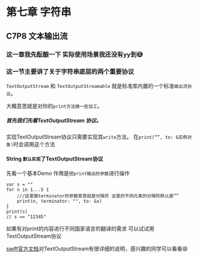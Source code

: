 # 第七章 字符串
## C7P8 文本输出流

### 这一章我先酝酿一下 实际使用场景我还没有yy到😅

### 这一节主要讲了关于字符串底层的两个重要协议
```TextOutputStream``` 和 ```TextOutputStreamable```    就是标准库内置的一个标准```输出流协议```。

大概意思就是对你的```print方法做一些加工```。

##### 首先我们先看TextOutputStream 协议。

实现TextOutputStream协议只需要实现其```write```方法。 在```print(“”, to: &实例对象)```时会调用这个方法

#### String ```默认实现```了TextOutputStream协议 

先看一个基本Demo  作用是```把print输出的参数```进行操作

	var s = ""
	for n in 1...5 {
		///这里面terminator的参数意思就是分隔符 这里的不同元素的分隔符默认是””
	    print(n, terminator: "", to: &s)
	}
	print(s)
	// s == "12345"
 

如果有对print的内容进行不同国家语言的翻译的需求 可以试试用TextOutputStream协议

[swift官方文档](https://swiftdoc.org/v4.2/protocol/textoutputstream/)对TextOutputStream有很详细的说明，感兴趣的同学可以看看😄

